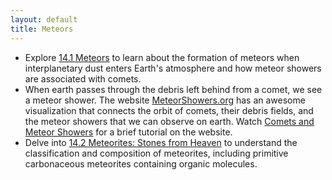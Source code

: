 ```yaml
---
layout: default
title: Meteors
---
```


- Explore [14.1 Meteors](https://openstax.org/books/astronomy-2e/pages/14-1-meteors) to learn about the formation of meteors when interplanetary dust enters Earth's atmosphere and how meteor showers are associated with comets.
- When earth passes through the debris left behind from a comet, we see a meteor shower. The website [MeteorShowers.org](https://www.meteorshowers.org/) has an awesome visualization that connects the orbit of comets, their debris fields, and the meteor showers that we can observe on earth. Watch [Comets and Meteor Showers](https://youtu.be/kToLI8uQjBI) for a brief tutorial on the website.
- Delve into [14.2 Meteorites: Stones from Heaven](https://openstax.org/books/astronomy-2e/pages/14-2-meteorites-stones-from-heaven) to understand the classification and composition of meteorites, including primitive carbonaceous meteorites containing organic molecules.
